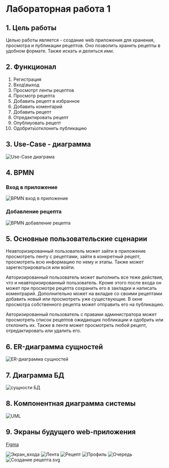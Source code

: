 # Лабораторная работа 1

## 1. Цель работы

Целью работы является - создание web приложения для хранения, просмотра и публикации рецептов. Оно позволить хранить рецепты в удобном формате. Также искать и делиться ими.

## 2. Функционал

1. Регистрация
1. Вход\выход
1. Просмотрт ленты рецептов
1. Просмотр рецепта
1. Добавить рецепт в избранное
1. Добавить коментарий
1. Добавить рецепт
1. Отредактировать рецепт
1. Опублиуовать рецепт
1. Одобрить\отклонить публикацию

## 3. Use-Case - диаграмма

![Use-Case диаграма](./img/UseCase.png)

## 4. BPMN

### Вход в приложение

![BPMN вход в приложение](./img/reg.png)

### Добавление рецепта

![BPMN добавление рецепта](./img/diagram.png)

## 5. Основные пользовательские сценарии

Неавторизированный пользователь может зайти в приложение просмотреть ленту с рецептами, зайти в
конкретный рецепт, просмотреть всю информацию по нему и этапы. Также может зарегестрироваться или войти.

Авторизированный пользователь может выполнить все теже действия, что и неавторизированный пользователь.
Кроме этого после входа он может при просмотре рецепта сохранить его в закладки и написать коментрарий. Дополнительно
может на вкладке со своими рецептами добавить новый или просмотреть уже существующие. В окне просмотра собственного рецепта может отправить его на публикацию.

Авторизированный пользователь с правами администратора может просмотреть список рецептов ожидающих побликации и одобрить или отклонить их. Также в
ленте может просмотреть любой рецепт, отредактировать или удалить его.

## 6. ER-диаграмма сущностей

![ER-диаграмма сущностей](./img/ER.png)

## 7. Диаграмма БД

![сущности БД](./img/BD.png)

## 8. Компонентная диаграмма системы

![UML](./img/UML.png)

## 9. Экраны будущего web-приложения

[Figma](https://www.figma.com/file/hftAGuGw9TOoDvvYFdvowX/BMSTU-WEB?type=design&node-id=0%3A1&mode=design&t=mHMGGWuZxwOvkou0-1)

![Экран_входа](./img/login_screen.png)
![Лента](./img/feed.png)
![Рецепт](./img/recipe.png)
![Профиль](./img/profile.png)
![Очередь](./img/queue.png)
![Создание рецепта.svg](./img/creating_recipe.png)
